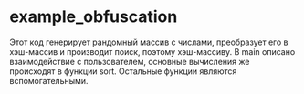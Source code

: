 # example_obfuscation
Этот код генерирует рандомный массив с числами, преобразует его в хэш-массив и производит поиск, поэтому хэш-массиву. 
В main описано взаимодействие с пользователем, основные вычисления же происходят в функции sort. 
Остальные функции являются вспомогательными.
